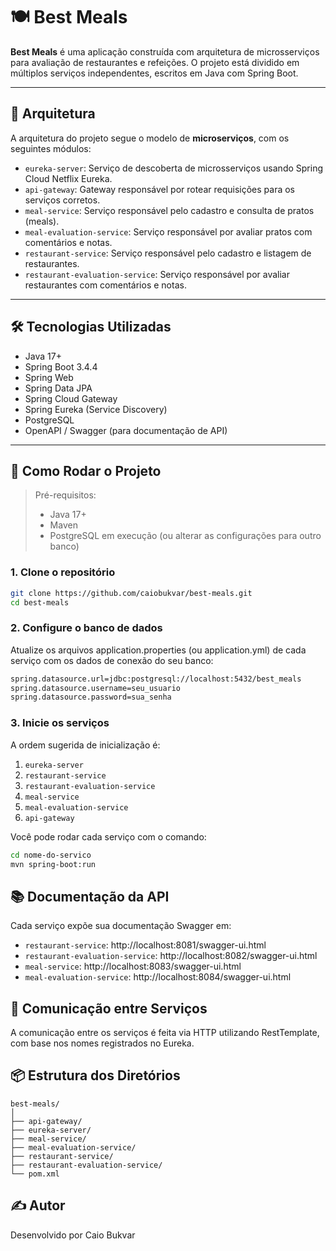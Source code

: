 # 🍽️ Best Meals

**Best Meals** é uma aplicação construída com arquitetura de microsserviços para avaliação de restaurantes e refeições. O projeto está dividido em múltiplos serviços independentes, escritos em Java com Spring Boot.

---

## 🧱 Arquitetura

A arquitetura do projeto segue o modelo de **microserviços**, com os seguintes módulos:

- `eureka-server`: Serviço de descoberta de microsserviços usando Spring Cloud Netflix Eureka.
- `api-gateway`: Gateway responsável por rotear requisições para os serviços corretos.
- `meal-service`: Serviço responsável pelo cadastro e consulta de pratos (meals).
- `meal-evaluation-service`: Serviço responsável por avaliar pratos com comentários e notas.
- `restaurant-service`: Serviço responsável pelo cadastro e listagem de restaurantes.
- `restaurant-evaluation-service`: Serviço responsável por avaliar restaurantes com comentários e notas.

---

## 🛠️ Tecnologias Utilizadas

- Java 17+
- Spring Boot 3.4.4
- Spring Web
- Spring Data JPA
- Spring Cloud Gateway
- Spring Eureka (Service Discovery)
- PostgreSQL
- OpenAPI / Swagger (para documentação de API)

---

## 🚀 Como Rodar o Projeto

> Pré-requisitos:
> - Java 17+
> - Maven
> - PostgreSQL em execução (ou alterar as configurações para outro banco)

### 1. Clone o repositório

```bash
git clone https://github.com/caiobukvar/best-meals.git
cd best-meals
```

### 2. Configure o banco de dados
Atualize os arquivos application.properties (ou application.yml) de cada serviço com os dados de conexão do seu banco:

```bash
spring.datasource.url=jdbc:postgresql://localhost:5432/best_meals
spring.datasource.username=seu_usuario
spring.datasource.password=sua_senha
```

### 3. Inicie os serviços

A ordem sugerida de inicialização é:

1.  `eureka-server`
2.  `restaurant-service`
3.  `restaurant-evaluation-service`
4.  `meal-service`
5.  `meal-evaluation-service`
6.  `api-gateway`

Você pode rodar cada serviço com o comando:

```bash
cd nome-do-servico
mvn spring-boot:run
```

## 📚 Documentação da API
Cada serviço expõe sua documentação Swagger em:

- `restaurant-service`: http://localhost:8081/swagger-ui.html
- `restaurant-evaluation-service`: http://localhost:8082/swagger-ui.html
- `meal-service`: http://localhost:8083/swagger-ui.html
- `meal-evaluation-service`: http://localhost:8084/swagger-ui.html

## 🔁 Comunicação entre Serviços
A comunicação entre os serviços é feita via HTTP utilizando RestTemplate, com base nos nomes registrados no Eureka.

## 📦 Estrutura dos Diretórios

```pgsql
best-meals/
│
├── api-gateway/
├── eureka-server/
├── meal-service/
├── meal-evaluation-service/
├── restaurant-service/
├── restaurant-evaluation-service/
└── pom.xml
```

## ✍️ Autor
Desenvolvido por Caio Bukvar
